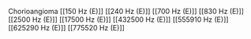 Chorioangioma
[[150 Hz (E)]]
[[240 Hz (E)]]
[[700 Hz (E)]]
[[830 Hz (E)]]
[[2500 Hz (E)]]
[[17500 Hz (E)]]
[[432500 Hz (E)]]
[[555910 Hz (E)]]
[[625290 Hz (E)]]
[[775520 Hz (E)]]